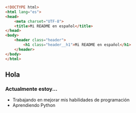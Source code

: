 ```html
<!DOCTYPE html>
<html lang="es">
<head>
	<meta charset="UTF-8">
	<title>Mi README en español</title>
</head>
<body>
	<header class="header">
		<h1 class="header__h1">Mi README en español</h1>
	</header>
</body>
</html>
```

## Hola

### Actualmente estoy...
- Trabajando en mejorar mis habilidades de programación
- Aprendiendo Python

<!--
**CambiaNombres/CambiaNombres** is a ✨ _special_ ✨ repository because its `README.md` (this file) appears on your GitHub profile.

Here are some ideas to get you started:

- 🔭 I’m currently working on ...
- 🌱 I’m currently learning ...
- 👯 I’m looking to collaborate on ...
- 🤔 I’m looking for help with ...
- 💬 Ask me about ...
- 📫 How to reach me: ...
- 😄 Pronouns: ...
- ⚡ Fun fact: ...
-->
